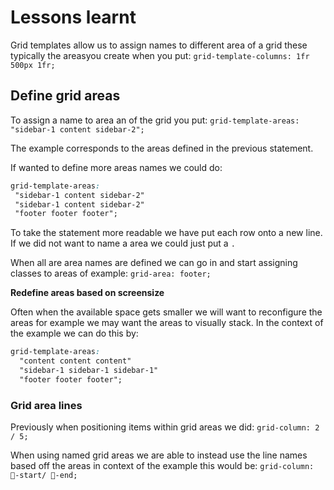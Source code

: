# Lessons learnt

Grid templates allow us to assign names to different area of a grid these typically the areasyou create when you put:
 `grid-template-columns: 1fr 500px 1fr;`

## Define grid areas

 To assign a name to area an of the grid you put:
 `grid-template-areas: "sidebar-1 content sidebar-2";`

 The example corresponds to the areas defined in the previous statement.

 If wanted to define more areas names we could do:

```css
grid-template-areas:
 "sidebar-1 content sidebar-2"
 "sidebar-1 content sidebar-2"
 "footer footer footer";
 ```

To take the statement more readable we have put each row onto a new line. If we did not want to name a area we could just put a `.`

When all are area names are defined we can go in and start assigning classes to areas of example:
`grid-area: footer;`

**Redefine areas based on screensize**

Often when the available space gets smaller we will want to reconfigure the areas for example we may want the areas to visually stack. In the context of the example we can do this by:

```css
grid-template-areas:
  "content content content"
  "sidebar-1 sidebar-1 sidebar-1"
  "footer footer footer";
```

### Grid area lines

Previously when positioning items within grid areas we did:
`grid-column: 2 / 5;`

When using named grid areas we are able to instead use the line names based off the areas in context of the example this would be:
`grid-column: 🦄-start/ 👻-end;`
